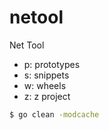 # netool

Net Tool

- p: prototypes
- s: snippets
- w: wheels
- z: z project

```bash
$ go clean -modcache
```

